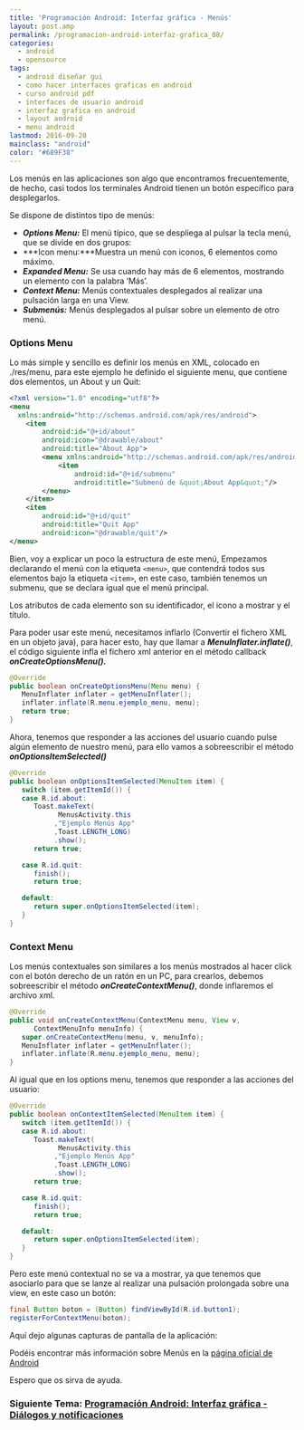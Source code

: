 ```yaml
---
title: 'Programación Android: Interfaz gráfica - Menús'
layout: post.amp
permalink: /programacion-android-interfaz-grafica_08/
categories:
  - android
  - opensource
tags:
  - android diseñar gui
  - como hacer interfaces graficas en android
  - curso android pdf
  - interfaces de usuario android
  - interfaz grafica en android
  - layout android
  - menu android
lastmod: 2016-09-20
mainclass: "android"
color: "#689F38"
---
```


Los menús en las aplicaciones son algo que encontramos frecuentemente, de hecho, casi todos los terminales Android tienen un botón específico para desplegarlos.

Se dispone de distintos tipo de menús:

* ***Options Menu:*** El menú típico, que se despliega al pulsar la tecla menú, que se divide en dos grupos:
* ***Icon menu:***Muestra un menú con iconos, 6 elementos como máximo.
* ***Expanded Menu:*** Se usa cuando hay más de 6 elementos, mostrando un elemento con la palabra &#8216;Más&#8217;.
* ***Context Menu:*** Menús contextuales desplegados al realizar una pulsación larga en una View.
* ***Submenús:*** Menús desplegados al pulsar sobre un elemento de otro menú.



### Options Menu

<!--more-->

Lo más simple y sencillo es definir los menús en XML, colocado en ./res/menu, para este ejemplo he definido el siguiente menu, que contiene dos elementos, un About y un Quit:

```xml
<?xml version="1.0" encoding="utf­8"?>
<menu
  xmlns:android="http://schemas.android.com/apk/res/android">
    <item
        android:id="@+id/about"
        android:icon="@drawable/about"
        android:title="About App">
        <menu xmlns:android="http://schemas.android.com/apk/res/android">
            <item
                android:id="@+id/submenu"
                android:title="Submenú de &quot;About App&quot;"/>
        </menu>
    </item>
    <item
        android:id="@+id/quit"
        android:title="Quit App"
        android:icon="@drawable/quit"/>
</menu>

```

Bien, voy a explicar un poco la estructura de este menú, Empezamos declarando el menú con la etiqueta `<menu>`, que contendrá todos sus elementos bajo la etiqueta `<item>`, en este caso, también tenemos un submenu, que se declara igual que el menú principal.

Los atributos de cada elemento son su identificador, el icono a mostrar y el título.

Para poder usar este menú, necesitamos inflarlo (Convertir el fichero XML en un objeto java), para hacer esto, hay que llamar a ***MenuInflater.inflate()***, el código siguiente infla el fichero xml anterior en el método callback ***onCreateOptionsMenu().***

```java
@Override
public boolean onCreateOptionsMenu(Menu menu) {
   MenuInflater inflater = getMenuInflater();
   inflater.inflate(R.menu.ejemplo_menu, menu);
   return true;
}
```

Ahora, tenemos que responder a las acciones del usuario cuando pulse algún elemento de nuestro menú, para ello vamos a sobreescribir el método ***onOptionsItemSelected()***

```java
@Override
public boolean onOptionsItemSelected(MenuItem item) {
   switch (item.getItemId()) {
   case R.id.about:
      Toast.makeText(
            MenusActivity.this
           ,"Ejemplo Menús App"
           ,Toast.LENGTH_LONG)
           .show();
      return true;

   case R.id.quit:
      finish();
      return true;

   default:
      return super.onOptionsItemSelected(item);
   }
}
```

### Context Menu

Los menús contextuales son similares a los menús mostrados al hacer click con el botón derecho de un ratón en un PC, para crearlos, debemos sobreescribir el método ***onCreateContextMenu()***, donde inflaremos el archivo xml.

```java
@Override
public void onCreateContextMenu(ContextMenu menu, View v,
      ContextMenuInfo menuInfo) {
   super.onCreateContextMenu(menu, v, menuInfo);
   MenuInflater inflater = getMenuInflater();
   inflater.inflate(R.menu.ejemplo_menu, menu);
}
```

Al igual que en los options menu, tenemos que responder a las acciones del usuario:

```java
@Override
public boolean onContextItemSelected(MenuItem item) {
   switch (item.getItemId()) {
   case R.id.about:
      Toast.makeText(
            MenusActivity.this
           ,"Ejemplo Menús App"
           ,Toast.LENGTH_LONG)
           .show();
      return true;

   case R.id.quit:
      finish();
      return true;

   default:
      return super.onOptionsItemSelected(item);
   }
}
```

Pero este menú contextual no se va a mostrar, ya que tenemos que asociarlo para que se lanze al realizar una pulsación prolongada sobre una view, en este caso un botón:

```java
final Button boton = (Button) findViewById(R.id.button1);
registerForContextMenu(boton);
```

Aquí dejo algunas capturas de pantalla de la aplicación:

<figure>
	<amp-img on="tap:lightbox1" role="button" tabindex="0" layout="responsive" alt="Option menu Android" title="Option Menu android"  height="800" width="480" src="https://3.bp.blogspot.com/-JIhItNsspfQ/ThdvxHzhiLI/AAAAAAAAArI/n5vFz4sOjvA/s800/optionmenu.png"></amp-img>
</figure>
<figure>
	<amp-img on="tap:lightbox1" role="button" tabindex="0" layout="responsive"  height="800" width="480" alt="Option menu Android" title="Option menu Android" src="https://1.bp.blogspot.com/-bBsrepZGNdM/ThdvxuQJ0XI/AAAAAAAAArQ/vxr-eRx3mJM/s800/optionmenu-about.png"></amp-img>
</figure>
<figure>
	<amp-img on="tap:lightbox1" role="button" tabindex="0" layout="responsive"  title="Context menu Android" alt="Context menu Android" height="800" width="480" src="https://2.bp.blogspot.com/-wiia8Yo7Ass/Thdvx_KduPI/AAAAAAAAArY/wVFBRmQeX68/s800/contextMenu.png"></amp-img>
</figure>

Podéis encontrar más información sobre Menús en la [página oficial de Android][1]

Espero que os sirva de ayuda.

### Siguiente Tema: [Programación Android: Interfaz gráfica - Diálogos y notificaciones][3]

 [1]: http://developer.android.com/guide/topics/ui/menus.html
 [2]: http://devgui-android-es.netii.net/descargar.php?archivo=menus.zip&sub;=android
 [3]: https://elbauldelprogramador.com/programacion-android-interfaz-grafica_11/

